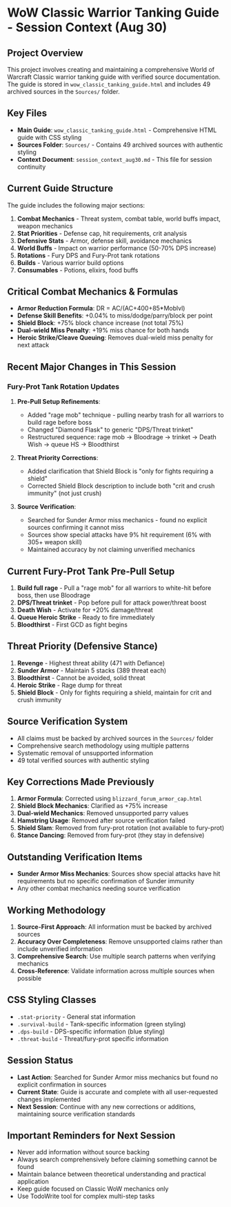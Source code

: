 # WoW Classic Warrior Tanking Guide - Session Context (Aug 30)

## Project Overview
This project involves creating and maintaining a comprehensive World of Warcraft Classic warrior tanking guide with verified source documentation. The guide is stored in `wow_classic_tanking_guide.html` and includes 49 archived sources in the `Sources/` folder.

## Key Files
- **Main Guide**: `wow_classic_tanking_guide.html` - Comprehensive HTML guide with CSS styling
- **Sources Folder**: `Sources/` - Contains 49 archived sources with authentic styling
- **Context Document**: `session_context_aug30.md` - This file for session continuity

## Current Guide Structure
The guide includes the following major sections:
1. **Combat Mechanics** - Threat system, combat table, world buffs impact, weapon mechanics
2. **Stat Priorities** - Defense cap, hit requirements, crit analysis
3. **Defensive Stats** - Armor, defense skill, avoidance mechanics
4. **World Buffs** - Impact on warrior performance (50-70% DPS increase)
5. **Rotations** - Fury DPS and Fury-Prot tank rotations
6. **Builds** - Various warrior build options
7. **Consumables** - Potions, elixirs, food buffs

## Critical Combat Mechanics & Formulas
- **Armor Reduction Formula**: DR = AC/(AC+400+85*Moblvl)
- **Defense Skill Benefits**: +0.04% to miss/dodge/parry/block per point
- **Shield Block**: +75% block chance increase (not total 75%)
- **Dual-wield Miss Penalty**: +19% miss chance for both hands
- **Heroic Strike/Cleave Queuing**: Removes dual-wield miss penalty for next attack

## Recent Major Changes in This Session
### Fury-Prot Tank Rotation Updates
1. **Pre-Pull Setup Refinements**:
   - Added "rage mob" technique - pulling nearby trash for all warriors to build rage before boss
   - Changed "Diamond Flask" to generic "DPS/Threat trinket"
   - Restructured sequence: rage mob → Bloodrage → trinket → Death Wish → queue HS → Bloodthirst

2. **Threat Priority Corrections**:
   - Added clarification that Shield Block is "only for fights requiring a shield"
   - Corrected Shield Block description to include both "crit and crush immunity" (not just crush)

3. **Source Verification**:
   - Searched for Sunder Armor miss mechanics - found no explicit sources confirming it cannot miss
   - Sources show special attacks have 9% hit requirement (6% with 305+ weapon skill)
   - Maintained accuracy by not claiming unverified mechanics

## Current Fury-Prot Tank Pre-Pull Setup
1. **Build full rage** - Pull a "rage mob" for all warriors to white-hit before boss, then use Bloodrage
2. **DPS/Threat trinket** - Pop before pull for attack power/threat boost  
3. **Death Wish** - Activate for +20% damage/threat
4. **Queue Heroic Strike** - Ready to fire immediately
5. **Bloodthirst** - First GCD as fight begins

## Threat Priority (Defensive Stance)
1. **Revenge** - Highest threat ability (471 with Defiance)
2. **Sunder Armor** - Maintain 5 stacks (389 threat each)
3. **Bloodthirst** - Cannot be avoided, solid threat
4. **Heroic Strike** - Rage dump for threat
5. **Shield Block** - Only for fights requiring a shield, maintain for crit and crush immunity

## Source Verification System
- All claims must be backed by archived sources in the `Sources/` folder
- Comprehensive search methodology using multiple patterns
- Systematic removal of unsupported information
- 49 total verified sources with authentic styling

## Key Corrections Made Previously
1. **Armor Formula**: Corrected using `blizzard_forum_armor_cap.html`
2. **Shield Block Mechanics**: Clarified as +75% increase
3. **Dual-wield Mechanics**: Removed unsupported parry values
4. **Hamstring Usage**: Removed after source verification failed
5. **Shield Slam**: Removed from fury-prot rotation (not available to fury-prot)
6. **Stance Dancing**: Removed from fury-prot (they stay in defensive)

## Outstanding Verification Items
- **Sunder Armor Miss Mechanics**: Sources show special attacks have hit requirements but no specific confirmation of Sunder immunity
- Any other combat mechanics needing source verification

## Working Methodology
1. **Source-First Approach**: All information must be backed by archived sources
2. **Accuracy Over Completeness**: Remove unsupported claims rather than include unverified information  
3. **Comprehensive Search**: Use multiple search patterns when verifying mechanics
4. **Cross-Reference**: Validate information across multiple sources when possible

## CSS Styling Classes
- `.stat-priority` - General stat information
- `.survival-build` - Tank-specific information (green styling)
- `.dps-build` - DPS-specific information (blue styling)
- `.threat-build` - Threat/fury-prot specific information

## Session Status
- **Last Action**: Searched for Sunder Armor miss mechanics but found no explicit confirmation in sources
- **Current State**: Guide is accurate and complete with all user-requested changes implemented
- **Next Session**: Continue with any new corrections or additions, maintaining source verification standards

## Important Reminders for Next Session
- Never add information without source backing
- Always search comprehensively before claiming something cannot be found
- Maintain balance between theoretical understanding and practical application
- Keep guide focused on Classic WoW mechanics only
- Use TodoWrite tool for complex multi-step tasks